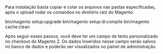 Para instalação basta copiar e colar os arquivos nas pastas especificadas, após o upload rodar os comandos no diretório raiz do Magento:

bin/magento setup:upgrade
bin/magento setup:di:compile
bin/magento cache:clean

Após seguir esses passos, você deve ter um campo de texto personalizado no checkout do Magento 2. Os dados inseridos nesse campo serão salvos no banco de dados e poderão ser visualizados no painel de administração. 
